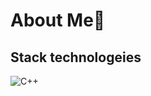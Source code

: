 # About Me👋
## Stack technologeies
![C++](https://img.shields.io/badge/C++-00599C.svg?style=for-the-badge&logo=C++&logoColor=white)
